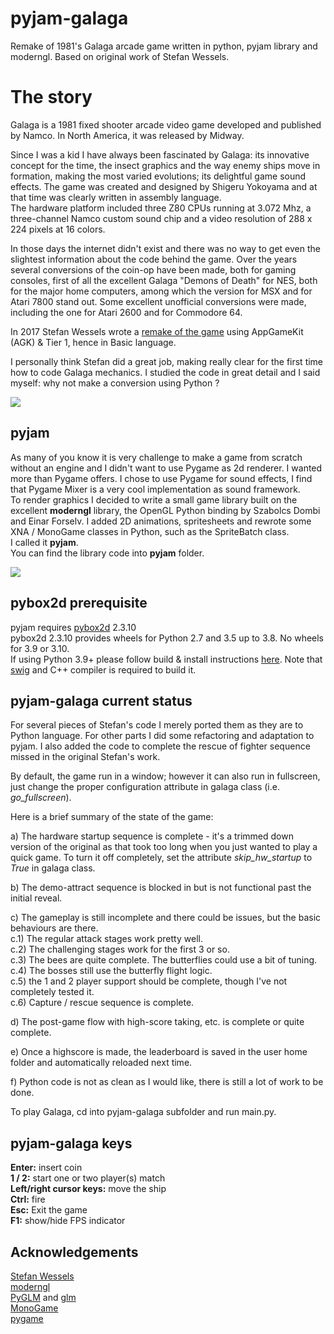# pyjam-galaga
Remake of 1981's Galaga arcade game written in python, pyjam library and moderngl.
Based on original work of Stefan Wessels.

# The story
Galaga is a 1981 fixed shooter arcade video game developed and published by Namco. In North America, it was released
by Midway.

Since I was a kid I have always been fascinated by Galaga: its innovative concept for the time, the insect graphics
and the way enemy ships move in formation, making the most varied evolutions; its delightful game sound effects.
The game was created and designed by Shigeru Yokoyama and at that time was clearly written in assembly language.  
The hardware platform included three Z80 CPUs running at 3.072 Mhz, a three-channel Namco custom sound chip
and a video resolution of 288 x 224 pixels at 16 colors.  

In those days the internet didn't exist and there was no way to get even the slightest information about the code
behind the game. Over the years several conversions of the coin-op have been made, both for gaming consoles,
first of all the excellent Galaga "Demons of Death" for NES, both for the major home computers, among which the version
for MSX and for Atari 7800 stand out. Some excellent unofficial conversions were made, including the one for Atari 2600
and for Commodore 64.

In 2017 Stefan Wessels wrote a [remake of the game](https://github.com/StewBC/Galaga) using AppGameKit (AGK) & Tier 1,
hence in Basic language.

I personally think Stefan did a great job, making really clear for the first time
how to code Galaga mechanics. I studied the code in great detail and I said myself: why not make a conversion
using Python ? 

![](https://github.com/gzito/pyjam-galaga/blob/main/screenshot-1.jpg?raw=true)

## pyjam
As many of you know it is very challenge to make a game from scratch without an engine and I didn't want to use Pygame
as 2d renderer. I wanted more than Pygame offers. I chose to use Pygame for sound effects, I find that Pygame Mixer
is a very cool implementation as sound framework.  
To render graphics I decided to write a small game library built on the excellent **moderngl** library, the OpenGL
Python binding by Szabolcs Dombi and Einar Forselv. I added 2D animations, spritesheets and rewrote some XNA / MonoGame
classes in Python, such as the SpriteBatch class.  
I called it **pyjam**.  
You can find the library code into **pyjam** folder.

![](https://github.com/gzito/pyjam-galaga/blob/main/screenshot-2.jpg?raw=true)

## pybox2d prerequisite
pyjam requires [pybox2d](https://github.com/pybox2d/pybox2d) 2.3.10  
pybox2d 2.3.10 provides wheels for Python 2.7 and 3.5 up to 3.8. No wheels for 3.9 or 3.10.  
If using Python 3.9+ please follow build & install instructions [here](https://github.com/pybox2d/pybox2d/blob/master/INSTALL.md).
Note that [swig](https://www.swig.org/) and C++ compiler is required to build it. 


## pyjam-galaga current status
For several pieces of Stefan's code I merely ported them as they are to Python language.
For other parts I did some refactoring and adaptation to pyjam.
I also added the code to complete the rescue of fighter sequence missed in the original
Stefan's work.

By default, the game run in a window; however it can also run in fullscreen, just change the proper configuration
attribute in galaga class (i.e. *go_fullscreen*).  

Here is a brief summary of the state of the game:

a) The hardware startup sequence is complete - it's a trimmed down version of the original as that took too long
when you just wanted to play a quick game. To turn it off completely, set the attribute *skip_hw_startup* to *True*
in galaga class.

b) The demo-attract sequence is blocked in but is not functional past the initial reveal.

c) The gameplay is still incomplete and there could be issues, but the basic behaviours are there.  
c.1) The regular attack stages work pretty well.  
c.2) The challenging stages work for the first 3 or so.  
c.3) The bees are quite complete. The butterflies could use a bit of tuning.  
c.4) The bosses still use the butterfly flight logic.  
c.5) the 1 and 2 player support should be complete, though I've not completely tested it.  
c.6) Capture / rescue sequence is complete.

d) The post-game flow with high-score taking, etc. is complete or quite complete.

e) Once a highscore is made, the leaderboard is saved in the user home folder and automatically reloaded next time.

f) Python code is not as clean as I would like, there is still a lot of work to be done.

To play Galaga, cd into pyjam-galaga subfolder and run main.py.  

## pyjam-galaga keys  
**Enter:** insert coin  
**1 / 2:** start one or two player(s) match  
**Left/right cursor keys:** move the ship  
**Ctrl:** fire  
**Esc:** Exit the game  
**F1:** show/hide FPS indicator  

## Acknowledgements
[Stefan Wessels](https://github.com/StewBC)  
[moderngl](https://github.com/moderngl/moderngl)  
[PyGLM](https://github.com/Zuzu-Typ/PyGLM) and [glm](https://github.com/g-truc/glm)   
[MonoGame](https://github.com/MonoGame/MonoGame)  
[pygame](https://github.com/pygame/pygame)  

